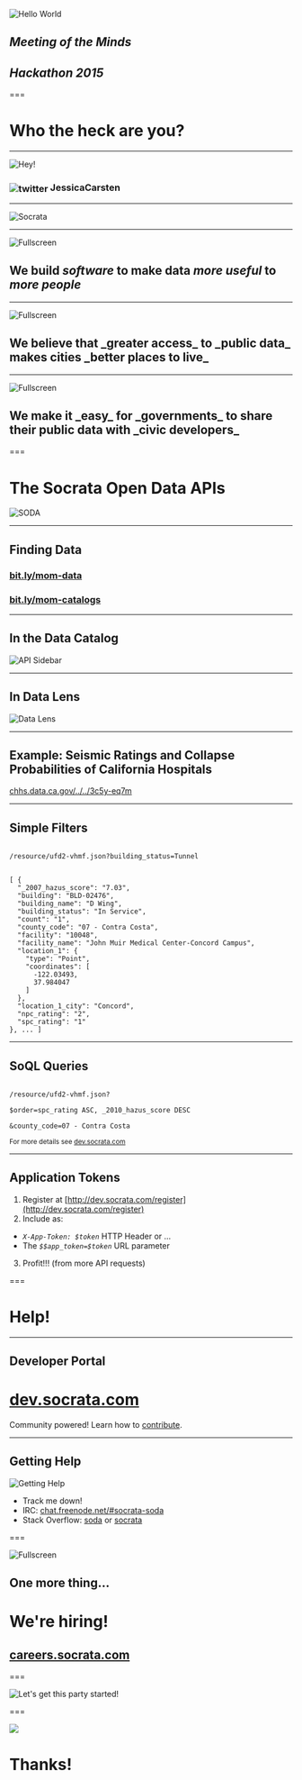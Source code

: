 
![Hello World](/presentations/img/hello_world_200.png)

## _Meeting of the Minds_ 
## _Hackathon 2015_

===

# Who the heck are you?

--- 

![Hey!](/presentations/img/jessicacarsten.png)

<h3><img src="/presentations/img/twitter.png" alt="twitter" style="vertical-align: middle" /> JessicaCarsten</h3>

---

![Socrata](/presentations/img/hello_world.png)

---

![Fullscreen](/presentations/img/at_table.jpg)

## We build _software_ to make data _more useful_ to _more people_

<!-- https://www.flickr.com/photos/hyku/2497370097 -->
--- 

![Fullscreen](/presentations/img/city.jpg)

<h2>We believe that _greater access_ to _public data_ makes cities _better places to live_</h2>

---

![Fullscreen](/presentations/img/city_hall.jpg)

<h2>We make it _easy_ for _governments_ to share their public data with _civic developers_</h2>

===

# The Socrata Open Data APIs

![SODA](/presentations/img/snuffleupadata.png)

---

## Finding Data

### [bit.ly/mom-data](http://bit.ly/mom-data)
### [bit.ly/mom-catalogs](http://bit.ly/mom-catalogs)

---

## In the Data Catalog

![API Sidebar](http://dev.socrata.com/img/sidebar.gif)

---

## In Data Lens

![Data Lens](http://dev.socrata.com/img/data_lens.png)

---

## Example: Seismic Ratings and Collapse Probabilities of California Hospitals

[chhs.data.ca.gov/../../3c5y-eq7m](https://chhs.data.ca.gov/Facilities-and-Services/Seismic-Ratings-and-Collapse-Probabilities-of-Cali/3c5y-eq7m)

---

## Simple Filters

<code>
/resource/ufd2-vhmf.json?<span class="toy-store-blue">building_status</span>=<span class="golden">Tunnel</span>
</code>

<pre><code data-trim contenteditable class="javascript">
[ {
  "_2007_hazus_score": "7.03",
  "building": "BLD-02476",
  "building_name": "D Wing",
  "building_status": "In Service",
  "count": "1",
  "county_code": "07 - Contra Costa",
  "facility": "10048",
  "facility_name": "John Muir Medical Center-Concord Campus",
  "location_1": {
    "type": "Point",
    "coordinates": [
      -122.03493,
      37.984047
    ]
  },
  "location_1_city": "Concord",
  "npc_rating": "2",
  "spc_rating": "1"
}, ... ]
</code></pre>

---

## SoQL Queries

<code>
/resource/ufd2-vhmf.json?<br/>
<span class="toy-store-blue">$order</span>=<span class="golden">spc_rating ASC, _2010_hazus_score DESC</span><br/>
<span class="toy-store-blue">&county_code</span>=<span class="golden">07 - Contra Costa</span>
</code>

<small style="padding-top: 5em">For more details see <a href="http://dev.socrata.com">dev.socrata.com</a></small>

---

## Application Tokens

1. Register at [http://dev.socrata.com/register](http://dev.socrata.com/register)
2. Include as:
  - _`X-App-Token: $token`_ HTTP Header or ... 
  - The _`$$app_token=$token`_ URL parameter
3. Profit!!! (from more API requests)

===

# Help!

---

## Developer Portal

# [dev.socrata.com](http://dev.socrata.com)

<div class="footnote">Community powered! Learn how to <a href="http://dev.socrata.com/contributing.html">contribute</a>.</div>

---

## Getting Help

![Getting Help](/presentations/img/live-support.gif)

- Track me down!
- IRC: [chat.freenode.net/#socrata-soda](irc://chat.freenode.net/#socrata-soda)
- Stack Overflow: [soda](http://stackoverflow.com/questions/tagged/soda) or [socrata](http://stackoverflow.com/questions/tagged/socrata)

===

![Fullscreen](/presentations/img/work_tounge.gif)

## One more thing...

<h1 class="fragment" data-fragment-index="0">We're hiring!</h1>

<h2 class="fragment" data-fragment-index="1"><a href="http://careers.socrata.com">careers.socrata.com</a></h2>

===

![Let's get this party started!](/presentations/img/lets_get_this_party_started.gif)

===

<img class="fullscreen-img" src="/presentations/img/team.jpg"/>

# Thanks!

